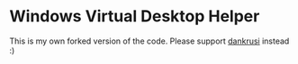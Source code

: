 # Windows Virtual Desktop Helper

This is my own forked version of the code. Please support [dankrusi](https://github.com/dankrusi/WindowsVirtualDesktopHelper) instead :)